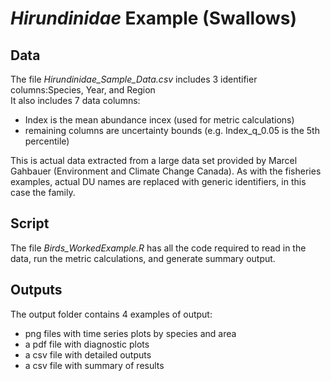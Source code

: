 # *Hirundinidae* Example (Swallows)

## Data

The file *Hirundinidae_Sample_Data.csv*  includes 3 identifier columns:Species, Year, and Region	
It also includes 7 data columns:
* Index	is the mean abundance incex (used for metric calculations)
* remaining columns are uncertainty bounds (e.g. Index_q_0.05 is the 5th percentile)

This is actual data extracted from a large data set provided by Marcel Gahbauer (Environment and Climate Change Canada).
As with the fisheries examples, actual DU names are replaced with generic identifiers, in this case the family.



##  Script

The file *Birds_WorkedExample.R* has all the code required to read in the data, run the metric calculations,
and generate summary output.

## Outputs

The output folder contains 4 examples of output: 

* png files with time series plots by species and area
* a pdf file with diagnostic plots
* a csv file with detailed outputs
* a csv file with summary of results
